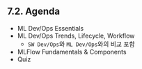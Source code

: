 ## 7.2. Agenda
- ML Dev/Ops Essentials
- ML Dev/Ops Trends, Lifecycle, Workflow
  - `SW Dev/Ops`와 `ML Dev/Ops`와의 비교 포함
- MLFlow Fundamentals & Components
- Quiz